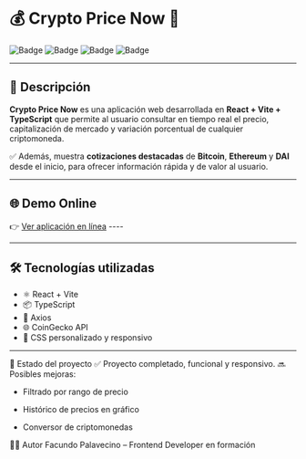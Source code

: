 # 💰 Crypto Price Now 🚀

![Badge](https://img.shields.io/badge/React-18-blue?logo=react)
![Badge](https://img.shields.io/badge/Vite-4.4.9-yellow?logo=vite)
![Badge](https://img.shields.io/badge/TypeScript-✔️-3178C6)
![Badge](https://img.shields.io/badge/API-CoinGecko-FFB703)

---

## 📖 Descripción

**Crypto Price Now** es una aplicación web desarrollada en **React + Vite + TypeScript** que permite al usuario consultar en tiempo real el precio, capitalización de mercado y variación porcentual de cualquier criptomoneda.

✅ Además, muestra **cotizaciones destacadas** de **Bitcoin**, **Ethereum** y **DAI** desde el inicio, para ofrecer información rápida y de valor al usuario.

---

## 🌐 Demo Online

👉 [Ver aplicación en línea](#) *----*

---

## 🛠️ Tecnologías utilizadas

- ⚛️ React + Vite
- 📦 TypeScript
- 📡 Axios
- 🌐 CoinGecko API
- 🎨 CSS personalizado y responsivo

---
📌 Estado del proyecto
✅ Proyecto completado, funcional y responsivo.
🔜 Posibles mejoras:

* Filtrado por rango de precio

* Histórico de precios en gráfico

* Conversor de criptomonedas

👨‍💻 Autor
Facundo Palavecino – Frontend Developer en formación


